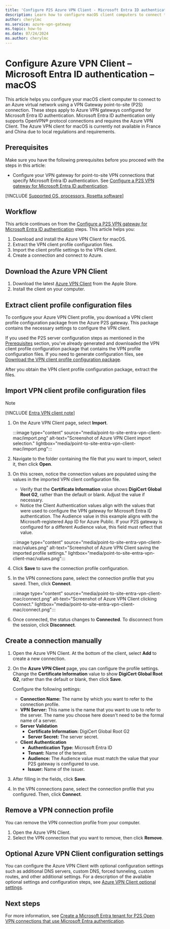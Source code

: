 ```yaml
---
title: 'Configure P2S Azure VPN Client - Microsoft Entra ID authentication - macOS'
description: Learn how to configure macOS client computers to connect to Azure using the Azure VPN Client. These steps are for gateways configured to use Microsoft Entra ID authentication.
author: cherylmc
ms.service: azure-vpn-gateway
ms.topic: how-to
ms.date: 07/24/2024
ms.author: cherylmc
---
```


# Configure Azure VPN Client – Microsoft Entra ID authentication – macOS

This article helps you configure your macOS client computer to connect to an Azure virtual network using a VPN Gateway point-to-site (P2S) connection. These steps apply to Azure VPN gateways configured for Microsoft Entra ID authentication. Microsoft Entra ID authentication only supports OpenVPN® protocol connections and requires the Azure VPN Client. The Azure VPN client for macOS is currently not available in France and China due to local regulations and requirements.

## Prerequisites

Make sure you have the following prerequisites before you proceed with the steps in this article:

* Configure your VPN gateway for point-to-site VPN connections that specify Microsoft Entra ID authentication. See [Configure a P2S VPN gateway for Microsoft Entra ID authentication](point-to-site-entra-gateway.md).

[!INCLUDE [Supported OS, processors, Rosetta software](../../includes/vpn-gateway-vwan-macos-prerequisites-vpn-client-include.md)]

## Workflow

This article continues on from the [Configure a P2S VPN gateway for Microsoft Entra ID authentication](point-to-site-entra-gateway.md) steps. This article helps you:

1. Download and install the Azure VPN Client for macOS.
1. Extract the VPN client profile configuration files.
1. Import the client profile settings to the VPN client.
1. Create a connection and connect to Azure.

## Download the Azure VPN Client

1. Download the latest [Azure VPN Client](https://apps.apple.com/us/app/azure-vpn-client/id1553936137) from the Apple Store.
1. Install the client on your computer.

## <a name="generate"></a>Extract client profile configuration files

To configure your Azure VPN Client profile, you download a VPN client profile configuration package from the Azure P2S gateway. This package contains the necessary settings to configure the VPN client.

If you used the P2S server configuration steps as mentioned in the [Prerequisites](#prerequisites) section, you've already generated and downloaded the VPN client profile configuration package that contains the VPN profile configuration files. If you need to generate configuration files, see [Download the VPN client profile configuration package](point-to-site-entra-gateway.md#download).

After you obtain the VPN client profile configuration package, extract the files.

## Import VPN client profile configuration files

> [!NOTE]
> [!INCLUDE [Entra VPN client note](../../includes/vpn-gateway-entra-vpn-client-note.md)]

1. On the Azure VPN Client page, select **Import**.

   :::image type="content" source="media/point-to-site-entra-vpn-client-mac/import.png" alt-text="Screenshot of Azure VPN Client import selection." lightbox="media/point-to-site-entra-vpn-client-mac/import.png":::
1. Navigate to the folder containing the file that you want to import, select it, then click **Open**.

1. On this screen, notice the connection values are populated using the values in the imported VPN client configuration file.

   * Verify that the **Certificate Information** value shows **DigiCert Global Root G2**, rather than the default or blank. Adjust the value if necessary.
   * Notice the Client Authentication values align with the values that were used to configure the VPN gateway for Microsoft Entra ID authentication. The Audience value in this example aligns with the Microsoft-registered App ID for Azure Public. If your P2S gateway is configured for a different Audience value, this field must reflect that value.

   :::image type="content" source="media/point-to-site-entra-vpn-client-mac/values.png" alt-text="Screenshot of Azure VPN Client saving the imported profile settings." lightbox="media/point-to-site-entra-vpn-client-mac/values.png":::

1. Click **Save** to save the connection profile configuration.
1. In the VPN connections pane, select the connection profile that you saved. Then, click **Connect**.

   :::image type="content" source="media/point-to-site-entra-vpn-client-mac/connect.png" alt-text="Screenshot of Azure VPN Client clicking Connect." lightbox="media/point-to-site-entra-vpn-client-mac/connect.png":::
1. Once connected, the status changes to **Connected**. To disconnect from the session, click **Disconnect**.

## Create a connection manually

1. Open the Azure VPN Client. At the bottom of the client, select **Add** to create a new connection.

1. On the **Azure VPN Client** page, you can configure the profile settings. Change the **Certificate Information** value to show **DigiCert Global Root G2**, rather than the default or blank, then click **Save**.

   Configure the following settings:

   * **Connection Name:** The name by which you want to refer to the connection profile.
   * **VPN Server:** This name is the name that you want to use to refer to the server. The name you choose here doesn't need to be the formal name of a server.
   * **Server Validation**
     * **Certificate Information:** DigiCert Global Root G2
     * **Server Secret:** The server secret.
   * **Client Authentication**
     * **Authentication Type:** Microsoft Entra ID
     * **Tenant:** Name of the tenant.
     * **Audience:** The Audience value must match the value that your P2S gateway is configured to use.
     * **Issuer:** Name of the issuer.
1. After filling in the fields, click **Save**.
1. In the VPN connections pane, select the connection profile that you configured. Then, click **Connect**.

## Remove a VPN connection profile

You can remove the VPN connection profile from your computer.

1. Open the Azure VPN Client.
1. Select the VPN connection that you want to remove, then click **Remove**.

## Optional Azure VPN Client configuration settings

You can configure the Azure VPN Client with optional configuration settings such as additional DNS servers, custom DNS, forced tunneling, custom routes, and other additional settings. For a description of the available optional settings and configuration steps, see [Azure VPN Client optional settings](azure-vpn-client-optional-configurations.md).

## Next steps

For more information, see [Create a Microsoft Entra tenant for P2S Open VPN connections that use Microsoft Entra authentication](openvpn-azure-ad-tenant.md).
